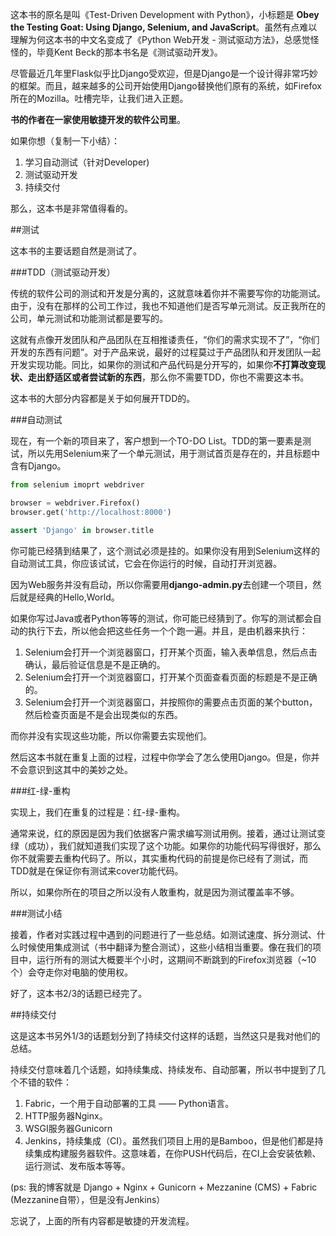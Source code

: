 这本书的原名是叫《Test-Driven Development with Python》，小标题是 **Obey the Testing Goat: Using Django, Selenium, and JavaScript**。虽然有点难以理解为何这本书的中文名变成了《Python Web开发 - 测试驱动方法》，总感觉怪怪的，毕竟Kent Beck的那本书名是《测试驱动开发》。

尽管最近几年里Flask似乎比Django受欢迎，但是Django是一个设计得非常巧妙的框架。而且，越来越多的公司开始使用Django替换他们原有的系统，如Firefox所在的Mozilla。吐槽完毕，让我们进入正题。

**书的作者在一家使用敏捷开发的软件公司里**。

如果你想（复制一下小结）：

1. 学习自动测试（针对Developer)
2. 测试驱动开发
3. 持续交付

那么，这本书是非常值得看的。

##测试

这本书的主要话题自然是测试了。

###TDD（测试驱动开发）

传统的软件公司的测试和开发是分离的，这就意味着你并不需要写你的功能测试。由于，没有在那样的公司工作过，我也不知道他们是否写单元测试。反正我所在的公司，单元测试和功能测试都是要写的。

这就有点像开发团队和产品团队在互相推诿责任，“你们的需求实现不了”，“你们开发的东西有问题”。对于产品来说，最好的过程莫过于产品团队和开发团队一起开发实现功能。同比，如果你的测试和产品代码是分开写的，如果你**不打算改变现状、走出舒适区或者尝试新的东西**，那么你不需要TDD，你也不需要这本书。

这本书的大部分内容都是关于如何展开TDD的。

###自动测试

现在，有一个新的项目来了，客户想到一个TO-DO List。TDD的第一要素是测试，所以先用Selenium来了一个单元测试，用于测试首页是存在的，并且标题中含有Django。

```python
from selenium imoprt webdriver

browser = webdriver.Firefox()
browser.get('http://localhost:8000')

assert 'Django' in browser.title
```

你可能已经猜到结果了，这个测试必须是挂的。如果你没有用到Selenium这样的自动测试工具，你应该试试，它会在你运行的时候，自动打开浏览器。

因为Web服务并没有启动，所以你需要用**django-admin.py**去创建一个项目，然后就是经典的Hello,World。

如果你写过Java或者Python等等的测试，你可能已经猜到了。你写的测试都会自动的执行下去，所以他会把这些任务一个个跑一遍。并且，是由机器来执行：

1. Selenium会打开一个浏览器窗口，打开某个页面，输入表单信息，然后点击确认，最后验证信息是不是正确的。
2. Selenium会打开一个浏览器窗口，打开某个页面查看页面的标题是不是正确的。
3. Selenium会打开一个浏览器窗口，并按照你的需要点击页面的某个button，然后检查页面是不是会出现类似的东西。

而你并没有实现这些功能，所以你需要去实现他们。

然后这本书就在重复上面的过程，过程中你学会了怎么使用Django。但是，你并不会意识到这其中的美妙之处。

###红-绿-重构

实现上，我们在重复的过程是：红-绿-重构。

通常来说，红的原因是因为我们依据客户需求编写测试用例。接着，通过让测试变绿（成功），我们就知道我们实现了这个功能。如果你的功能代码写得很好，那么你不就需要去重构代码了。所以，其实重构代码的前提是你已经有了测试，而TDD就是在保证你有测试来cover功能代码。

所以，如果你所在的项目之所以没有人敢重构，就是因为测试覆盖率不够。

###测试小结

接着，作者对实践过程中遇到的问题进行了一些总结。如测试速度、拆分测试、什么时候使用集成测试（书中翻译为整合测试），这些小结相当重要。像在我们的项目中，运行所有的测试大概要半个小时，这期间不断跳到的Firefox浏览器（~10个）会夺走你对电脑的使用权。

好了，这本书2/3的话题已经完了。

##持续交付

这是这本书另外1/3的话题划分到了持续交付这样的话题，当然这只是我对他们的总结。

持续交付意味着几个话题，如持续集成、持续发布、自动部署，所以书中提到了几个不错的软件：

1. Fabric，一个用于自动部署的工具 —— Python语言。
2. HTTP服务器Nginx。
3. WSGI服务器Gunicorn 
4. Jenkins，持续集成（CI）。虽然我们项目上用的是Bamboo，但是他们都是持续集成构建服务器软件。这意味着，在你PUSH代码后，在CI上会安装依赖、运行测试、发布版本等等。

(ps: 我的博客就是 Django + Nginx + Gunicorn + Mezzanine (CMS) + Fabric (Mezzanine自带），但是没有Jenkins）

忘说了，上面的所有内容都是敏捷的开发流程。